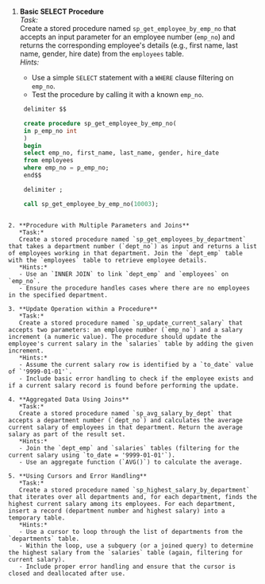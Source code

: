 1. **Basic SELECT Procedure**  
   *Task:*  
   Create a stored procedure named `sp_get_employee_by_emp_no` that accepts an input parameter for an employee number (`emp_no`) and returns the corresponding employee's details (e.g., first name, last name, gender, hire date) from the `employees` table.  
   *Hints:*  
   - Use a simple `SELECT` statement with a `WHERE` clause filtering on `emp_no`.  
   - Test the procedure by calling it with a known `emp_no`.

   ```sql
    delimiter $$

    create procedure sp_get_employee_by_emp_no(
    in p_emp_no int
    )
    begin
    select emp_no, first_name, last_name, gender, hire_date
    from employees
    where emp_no = p_emp_no;
    end$$

    delimiter ;

    call sp_get_employee_by_emp_no(10003);
```

2. **Procedure with Multiple Parameters and Joins**  
   *Task:*  
   Create a stored procedure named `sp_get_employees_by_department` that takes a department number (`dept_no`) as input and returns a list of employees working in that department. Join the `dept_emp` table with the `employees` table to retrieve employee details.  
   *Hints:*  
   - Use an `INNER JOIN` to link `dept_emp` and `employees` on `emp_no`.  
   - Ensure the procedure handles cases where there are no employees in the specified department.

3. **Update Operation within a Procedure**  
   *Task:*  
   Create a stored procedure named `sp_update_current_salary` that accepts two parameters: an employee number (`emp_no`) and a salary increment (a numeric value). The procedure should update the employee's current salary in the `salaries` table by adding the given increment.  
   *Hints:*  
   - Assume the current salary row is identified by a `to_date` value of `'9999-01-01'`.  
   - Include basic error handling to check if the employee exists and if a current salary record is found before performing the update.

4. **Aggregated Data Using Joins**  
   *Task:*  
   Create a stored procedure named `sp_avg_salary_by_dept` that accepts a department number (`dept_no`) and calculates the average current salary of employees in that department. Return the average salary as part of the result set.  
   *Hints:*  
   - Join the `dept_emp` and `salaries` tables (filtering for the current salary using `to_date = '9999-01-01'`).  
   - Use an aggregate function (`AVG()`) to calculate the average.

5. **Using Cursors and Error Handling**  
   *Task:*  
   Create a stored procedure named `sp_highest_salary_by_department` that iterates over all departments and, for each department, finds the highest current salary among its employees. For each department, insert a record (department number and highest salary) into a temporary table.  
   *Hints:*  
   - Use a cursor to loop through the list of departments from the `departments` table.  
   - Within the loop, use a subquery (or a joined query) to determine the highest salary from the `salaries` table (again, filtering for current salary).  
   - Include proper error handling and ensure that the cursor is closed and deallocated after use.

